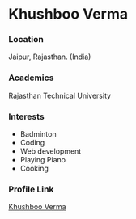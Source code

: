 # Khushboo Verma

### Location

Jaipur, Rajasthan. (India)

### Academics

Rajasthan Technical University

### Interests

- Badminton
- Coding
- Web development
- Playing Piano
- Cooking
 

### Profile Link

[Khushboo Verma](https://github.com/khushboo7599)
